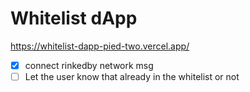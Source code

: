 # Whitelist dApp

https://whitelist-dapp-pied-two.vercel.app/


- [x] connect rinkedby network msg 
- [ ] Let the user know that already in the whitelist or not
